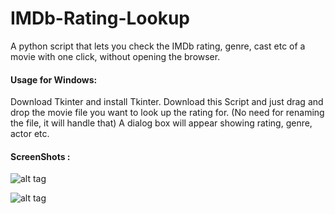# IMDb-Rating-Lookup
A python script that lets you check the IMDb rating, genre, cast etc of a movie with one click, without opening the browser.


#### Usage for Windows:

Download Tkinter and install Tkinter.
Download this Script and just drag and drop the movie file you want to look up the rating for.
(No need for renaming the file, it will handle that)
A dialog box will appear showing rating, genre, actor etc.


#### ScreenShots : 




![alt tag](https://github.com/arbazsiddiqui/IMDb-Rating-Lookup/blob/master/screenshots/Screenshot%20(67).png)



![alt tag](https://github.com/arbazsiddiqui/IMDb-Rating-Lookup/blob/master/screenshots/Screenshot%20(68).png)


